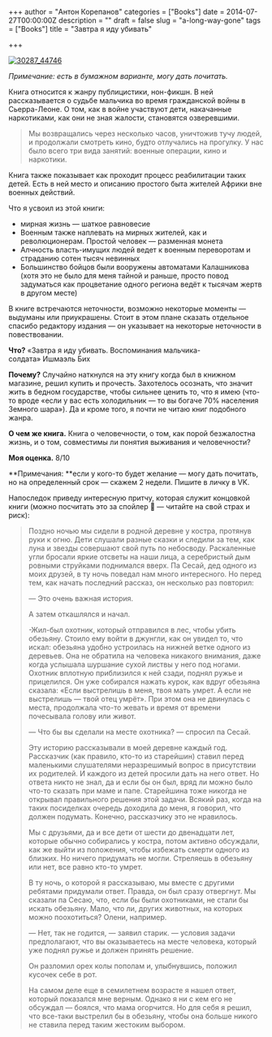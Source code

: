 +++
author = "Антон Корепанов"
categories = ["Books"]
date = 2014-07-27T00:00:00Z
description = ""
draft = false
slug = "a-long-way-gone"
tags = ["Books"]
title = "Завтра я иду убивать"

+++


[![30287_44746](http://res.cloudinary.com/ampersd/image/upload/v1467022850/30287_44746_agfd5d.jpg)](http://res.cloudinary.com/ampersd/image/upload/v1467022850/30287_44746_agfd5d.jpg)

*Примечание: есть в бумажном варианте, могу дать почитать.*

Книга относится к жанру публицистики, нон-фикшн. В ней рассказывается о судьбе мальчика во время гражданской войны в Сьерра-Леоне. О том, как в войне участвуют дети, накачанные наркотиками, как они не зная жалости, становятся озверевшими.

> Мы возвращались через несколько часов, уничтожив тучу людей, и продолжали смотреть кино, будто отлучались на прогулку. У нас было всего три вида занятий: военные операции, кино и наркотики.

Книга также показывает как проходит процесс реабилитации таких детей. Есть в ней место и описанию простого быта жителей Африки вне военных действий.

Что я усвоил из этой книги:

- мирная жизнь — шаткое равновесие
- Военным также наплевать на мирных жителей, как и революционерам. Простой человек — разменная монета
- Алчность власть-имущих людей ведет к военным переворотам и страданию сотен тысяч невинных
- Большинство бойцов были вооружены автоматами Калашникова (хотя это не было для меня тайной и раньше, просто повод задуматься как процветание одного региона ведёт к тысячам жертв в другом месте)

В книге встречаются неточности, возможно некоторые моменты — выдуманы или приукрашены. Стоит в этом плане сказать отдельное спасибо редактору издания — он указывает на некоторые неточности в повествовании.

**Что?** «Завтра я иду убивать. Воспоминания мальчика-солдата» Ишмаэль Бих

**Почему?** Случайно наткнулся на эту книгу когда был в книжном магазине, решил купить и прочесть. Захотелось осознать, что значит жить в бедном государстве, чтобы сильнее ценить то, что я имею (что-то вроде «если у вас есть холодильник — то вы богаче 70% населения Земного шара»). Да и кроме того, я почти не читаю книг подобного жанра.

**О чем же книга.** Книга о человечности, о том, как порой безжалостна жизнь, и о том, совместимы ли понятия выживания и человечности?

**Моя оценка.** 8/10

**Примечания: **если у кого-то будет желание — могу дать почитать, но на определенный срок — скажем 2 недели. Пишите в личку в VK.

Напоследок приведу интересную притчу, которая служит концовкой книги (можно посчитать это за спойлер 🙂 — читайте на свой страх и риск):

> Поздно ночью мы сидели в родной деревне у костра, протянув руки к огню. Дети слушали разные сказки и следили за тем, как луна и звезды совершают свой путь по небосводу. Раскаленные угли бросали яркие отсветы на наши лица, а серебристый дым ровными струйками поднимался вверх. Па Сесай, дед одного из моих друзей, в ту ночь поведал нам много интересного. Но перед тем, как начать последний рассказ, он несколько раз повторил:
> 
> — Это очень важная история.
> 
> А затем откашлялся и начал.
> 
> -Жил-был охотник, который отправился в лес, чтобы убить обезьяну. Стоило ему войти в джунгли, как он увидел то, что искал: обезьяна удобно устроилась на нижней ветке одного из деревьев. Она не обратила на человека никакого внимания, даже когда услышала шуршание сухой листвы у него под ногами. Охотник вплотную приблизился к ней сзади, поднял ружье и прицелился. Он уже собирался нажать курок, как вдруг обезьяна сказала: «Если выстрелишь в меня, твоя мать умрет. А если не выстрелишь — твой отец умрёт». При этом она не двинулась с места, продолжала что-то жевать и время от времени почесывала голову или живот.
> 
> — Что бы вы сделали на месте охотника? — спросил па Сесай.
> 
> Эту историю рассказывали в моей деревне каждый год. Рассказчик (как правило, кто-то из старейшин) ставил перед маленькими слушателями неразрешимый вопрос в присутствии их родителей. И каждого из детей просили дать на него ответ. Но ответа никто не знал, да и если бы он был, вряд ли можно было что-то сказать при маме и папе. Старейшина тоже никогда не открывал правильного решения этой задачи. Всякий раз, когда на таких посиделках очередь доходила до меня, я говорил, что должен подумать. Конечно, рассказчику это не нравилось.
> 
> Мы с друзьями, да и все дети от шести до двенадцати лет, которые обычно собирались у костра, потом активно обсуждали, как же выйти из положения, чтобы избежать смерти одного из близких. Но ничего придумать не могли. Стреляешь в обезьяну или нет, все равно кто-то умрет.
> 
> В ту ночь, о которой я рассказываю, мы вместе с другими ребятами придумали ответ. Правда, он был сразу отвергнут. Мы сказали па Сесаю, что, если бы были охотниками, не стали бы искать обезьяну. Мало, что ли, других животных, на которых можно поохотиться? Олени, например.
> 
> — Нет, так не годится, — заявил старик. — условия задачи предполагают, что вы оказываетесь на месте человека, который уже поднял ружье и должен принять решение.
> 
> Он разломил орех колы пополам и, улыбнувшись, положил кусочек себе в рот.
> 
> На самом деле еще в семилетнем возрасте я нашел ответ, который показался мне верным. Однако я ни с кем его не обсуждал — боялся, что мама огорчится. Но для себя я решил, что все-таки выстрелил бы в обезьяну, чтобы она больше никого не ставила перед таким жестоким выбором.


